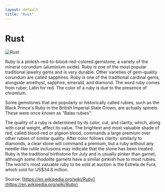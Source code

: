 ```yaml
---
layout: default
title: "Rust"
---
```


# Rust

![Rust](https://www.tiobe.com/wp-content/themes/tiobe/tiobe-index/images/Rust.png)

Ruby is a pinkish-red-to-blood-red-colored gemstone, a variety of the mineral corundum (aluminium oxide). Ruby is one of the most popular traditional jewelry gems and is very durable. Other varieties of gem-quality corundum are called sapphires. Ruby is one of the traditional cardinal gems, alongside amethyst, sapphire, emerald, and diamond. The word ruby comes from ruber, Latin for red. The color of a ruby is due to the presence of chromium.

Some gemstones that are popularly or historically called rubies, such as the Black Prince's Ruby in the British Imperial State Crown, are actually spinels. These were once known as "Balas rubies".

The quality of a ruby is determined by its color, cut, and clarity, which, along with carat weight, affect its value. The brightest and most valuable shade of red, called blood-red or pigeon blood, commands a large premium over other rubies of similar quality. After color follows clarity: similarly to diamonds, a clear stone will command a premium, but a ruby without any needle-like rutile inclusions may indicate that the stone has been treated. Ruby is the traditional birthstone for July and is usually pinker than garnet, although some rhodolite garnets have a similar pinkish hue to most rubies. The world's most valuable ruby to be sold at auction is the Estrela de Fura, which sold for US$34.8 million.





Source: [https://en.wikipedia.org/wiki/Ruby](https://en.wikipedia.org/wiki/Ruby)
